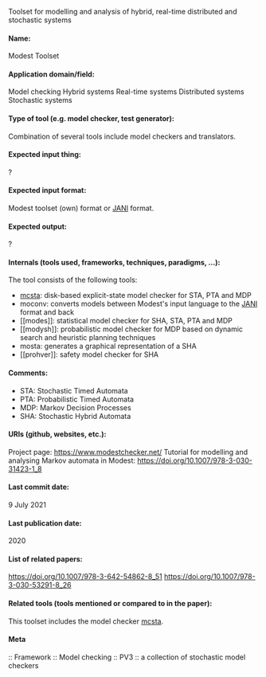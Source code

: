 Toolset for modelling and analysis of hybrid, real-time distributed and stochastic systems

#### Name:
Modest Toolset

#### Application domain/field:
Model checking
Hybrid systems
Real-time systems
Distributed systems
Stochastic systems

#### Type of tool (e.g. model checker, test generator):
Combination of several tools include model checkers and translators.

#### Expected input thing:
?

#### Expected input format:
Modest toolset (own) format or [JANI](../../Formats/JANI.md) format.

#### Expected output:
?

#### Internals (tools used, frameworks, techniques, paradigms, ...):
The tool consists of the following tools:
- [mcsta](../Checkers/mcsta.md): disk-based explicit-state model checker for STA, PTA and MDP
- moconv: converts models between Modest's input language to the [JANI](../../Formats/JANI.md) format and back
- [[modes]]: statistical model checker for SHA, STA, PTA and MDP
- [[modysh]]: probabilistic model checker for MDP based on dynamic search and heuristic planning techniques
- mosta: generates a graphical representation of a SHA
- [[prohver]]: safety model checker for SHA

#### Comments:
- STA: Stochastic Timed Automata
- PTA: Probabilistic Timed Automata
- MDP: Markov Decision Processes
- SHA: Stochastic Hybrid Automata

#### URIs (github, websites, etc.):
Project page: https://www.modestchecker.net/
Tutorial for modelling and analysing Markov automata in Modest: https://doi.org/10.1007/978-3-030-31423-1_8

#### Last commit date:
9 July 2021

#### Last publication date:
2020

#### List of related papers:
https://doi.org/10.1007/978-3-642-54862-8_51
https://doi.org/10.1007/978-3-030-53291-8_26

#### Related tools (tools mentioned or compared to in the paper):
This toolset includes the model checker [mcsta](../Checkers/mcsta.md).

#### Meta
:: Framework
:: Model checking
:: PV3 :: a collection of stochastic model checkers